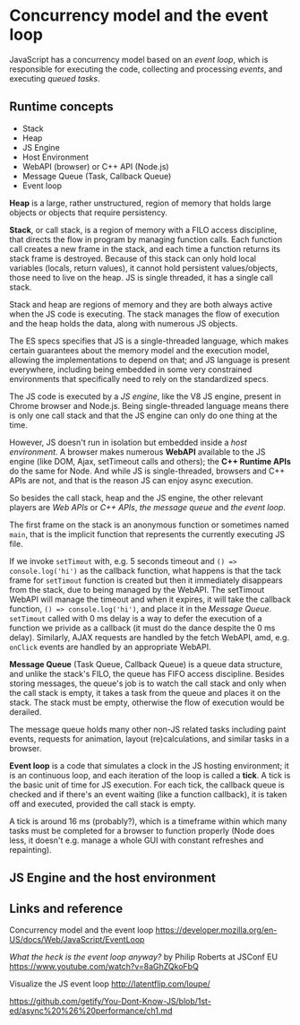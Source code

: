 # Concurrency model and the event loop

JavaScript has a concurrency model based on an *event loop*, which is responsible for executing the code, collecting and processing *events*, and executing *queued tasks*.

## Runtime concepts

- Stack
- Heap
- JS Engine
- Host Environment
- WebAPI (browser) or C++ API (Node.js)
- Message Queue (Task, Callback Queue)
- Event loop


**Heap** is a large, rather unstructured, region of memory that holds large objects or objects that require persistency.

**Stack**, or call stack, is a region of memory with a FILO access discipline, that directs the flow in program by managing function calls. Each function call creates a new frame in the stack, and each time a function returns its stack frame is destroyed. Because of this stack can only hold local variables (locals, return values), it cannot hold persistent values/objects, those need to live on the heap. JS is single threaded, it has a single call stack.

Stack and heap are regions of memory and they are both always active when the JS code is executing. The stack manages the flow of execution and the heap holds the data, along with numerous JS objects.

The ES specs specifies that JS is a single-threaded language, which makes certain guarantees about the memory model and the execution model, allowing the implementations to depend on that; and JS language is present everywhere, including being embedded in some very constrained environments that specifically need to rely on the standardized specs.

The JS code is executed by a *JS engine*, like the V8 JS engine, present in Chrome browser and Node.js. Being single-threaded language means there is only one call stack and that the JS engine can only do one thing at the time.

However, JS doesn't run in isolation but embedded inside a *host environment*. A browser makes numerous **WebAPI** available to the JS engine (like DOM, Ajax, setTimeout calls and others); the **C++ Runtime APIs** do the same for Node. And while JS is single-threaded, browsers and C++ APIs are not, and that is the reason JS can enjoy async execution.

So besides the call stack, heap and the JS engine, the other relevant players are *Web APIs* or *C++ APIs*, *the message queue* and *the event loop*.

The first frame on the stack is an anonymous function or sometimes named `main`, that is the implicit function that represents the currently executing JS file.

If we invoke `setTimout` with, e.g. 5 seconds timeout and `() => console.log('hi')` as the callback function, what happens is that the tack frame for `setTimout` function is created but then it immediately disappears from the stack, due to being managed by the WebAPI. The setTimout WebAPI will manage the timeout and when it expires, it will take the callback function, `() => console.log('hi')`, and place it in the *Message Queue*. `setTimout` called with 0 ms delay is a way to defer the execution of a function we privide as a callback (it must do the dance despite the 0 ms delay). Similarly, AJAX requests are handled by the fetch WebAPI, amd, e.g. `onClick` events are handled by an appropriate WebAPI.

**Message Queue** (Task Queue, Callback Queue) is a queue data structure, and unlike the stack's FILO, the queue has FIFO access discipline. Besides storing messages, the queue's job is to watch the call stack and only when the call stack is empty, it takes a task from the queue and places it on the stack. The stack must be empty, otherwise the flow of execution would be derailed.

The message queue holds many other non-JS related tasks including paint events, requests for animation, layout (re)calculations, and similar tasks in a browser.

**Event loop** is a code that simulates a clock in the JS hosting environment; it is an continuous loop, and each iteration of the loop is called a **tick**. A tick is the basic unit of time for JS execution. For each tick, the callback queue is checked and if there's an event waiting (like a function callback), it is taken off and executed, provided the call stack is empty.

A tick is around 16 ms (probably?), which is a timeframe within which many tasks must be completed for a browser to function properly (Node does less, it doesn't e.g. manage a whole GUI with constant refreshes and repainting).





## JS Engine and the host environment











## Links and reference

Concurrency model and the event loop
https://developer.mozilla.org/en-US/docs/Web/JavaScript/EventLoop

*What the heck is the event loop anyway?* by Philip Roberts at JSConf EU
https://www.youtube.com/watch?v=8aGhZQkoFbQ

Visualize the JS event loop
http://latentflip.com/loupe/

https://github.com/getify/You-Dont-Know-JS/blob/1st-ed/async%20%26%20performance/ch1.md
